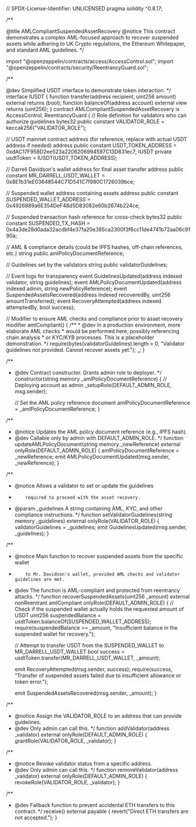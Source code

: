 // SPDX-License-Identifier: UNLICENSED pragma solidity ^0.8.17;

/**

@title AMLCompliantSuspendedAssetRecovery
@notice This contract demonstrates a complex AML-focused approach
    to recover suspended assets while adhering to UK Crypto
    regulations, the Ethereum Whitepaper, and standard AML guidelines.
*/

import "@openzeppelin/contracts/access/AccessControl.sol"; import "@openzeppelin/contracts/security/ReentrancyGuard.sol";

/**

@dev Simplified USDT interface to demonstrate token interaction. */ interface IUSDT { function transfer(address recipient, uint256 amount) external returns (bool); function balanceOf(address account) external view returns (uint256); }
contract AMLCompliantSuspendedAssetRecovery is AccessControl, ReentrancyGuard { // Role definition for validators who can authorize guidelines bytes32 public constant VALIDATOR_ROLE = keccak256("VALIDATOR_ROLE");

// USDT mainnet contract address (for reference, replace with actual USDT address if needed)
address public constant USDT_TOKEN_ADDRESS = 0xdAC17F958D2ee523a2206206994597C13D831ec7; 
IUSDT private usdtToken = IUSDT(USDT_TOKEN_ADDRESS);

// Darrell Davidson's wallet address for final asset transfer
address public constant MR_DARRELL_USDT_WALLET = 0x8E1b31eE03648544C71D541C7f980C1726039bce;

// Suspended wallet address containing assets
address public constant SUSPENDED_WALLET_ADDRESS = 0x4926889a6E354DeF48d5D83082e60b2674b224ce;

// Suspended transaction hash reference for cross-check
bytes32 public constant SUSPENDED_TX_HASH = 0x4a3de28d0ada32acdbf4e37fa20e385ca2300f3f6cc11de4741b72aa06c9190a;

// AML & compliance details (could be IPFS hashes, off-chain references, etc.)
string public amlPolicyDocumentReference;

// Guidelines set by the validators
string public validatorGuidelines;

// Event logs for transparency
event GuidelinesUpdated(address indexed validator, string guidelines);
event AMLPolicyDocumentUpdated(address indexed admin, string newPolicyReference);
event SuspendedAssetsRecovered(address indexed recoveredBy, uint256 amountTransferred);
event RecoveryAttempted(address indexed attemptedBy, bool success);

// Modifier to ensure AML checks and compliance prior to asset recovery
modifier amlCompliant() {
    /**
     * @dev In a production environment, more elaborate AML checks
     *      would be performed here, possibly referencing chain analysis
     *      or KYC/KYB processes. This is a placeholder demonstration.
     */
    require(bytes(validatorGuidelines).length > 0, 
        "Validator guidelines not provided. Cannot recover assets yet.");
    _;
}

/**
 * @dev Contract constructor. Grants admin role to deployer.
 */
constructor(string memory _amlPolicyDocumentReference) {
    // Deploying account as admin
    _setupRole(DEFAULT_ADMIN_ROLE, msg.sender);
    
    // Set the AML policy reference document
    amlPolicyDocumentReference = _amlPolicyDocumentReference;
}

/**
 * @notice Updates the AML policy document reference (e.g., IPFS hash).
 * @dev Callable only by admin with DEFAULT_ADMIN_ROLE.
 */
function updateAMLPolicyDocument(string memory _newReference) external onlyRole(DEFAULT_ADMIN_ROLE) {
    amlPolicyDocumentReference = _newReference;
    emit AMLPolicyDocumentUpdated(msg.sender, _newReference);
}

/**
 * @notice Allows a validator to set or update the guidelines 
 *         required to proceed with the asset recovery.
 * @param _guidelines A string containing AML, KYC, and other compliance instructions.
 */
function setValidatorGuidelines(string memory _guidelines) external onlyRole(VALIDATOR_ROLE) {
    validatorGuidelines = _guidelines;
    emit GuidelinesUpdated(msg.sender, _guidelines);
}

/**
 * @notice Main function to recover suspended assets from the specific wallet
 *         to Mr. Davidson's wallet, provided AML checks and validator guidelines are met.
 * @dev The function is AML-compliant and protected from reentrancy attacks.
 */
function recoverSuspendedAssets(uint256 _amount) 
    external 
    nonReentrant 
    amlCompliant 
    onlyRole(DEFAULT_ADMIN_ROLE) 
{
    // Check if the suspended wallet actually holds the requested amount of USDT
    uint256 suspendedBalance = usdtToken.balanceOf(SUSPENDED_WALLET_ADDRESS);
    require(suspendedBalance >= _amount, 
        "Insufficient balance in the suspended wallet for recovery.");

    // Attempt to transfer USDT from the SUSPENDED_WALLET to MR_DARRELL_USDT_WALLET
    bool success = usdtToken.transfer(MR_DARRELL_USDT_WALLET, _amount);
    
    emit RecoveryAttempted(msg.sender, success);
    require(success, "Transfer of suspended assets failed due to insufficient allowance or token error.");

    emit SuspendedAssetsRecovered(msg.sender, _amount);
}

/**
 * @notice Assign the VALIDATOR_ROLE to an address that can provide guidelines.
 * @dev Only admin can call this.
 */
function addValidator(address _validator) external onlyRole(DEFAULT_ADMIN_ROLE) {
    grantRole(VALIDATOR_ROLE, _validator);
}

/**
 * @notice Revoke validator status from a specific address.
 * @dev Only admin can call this.
 */
function removeValidator(address _validator) external onlyRole(DEFAULT_ADMIN_ROLE) {
    revokeRole(VALIDATOR_ROLE, _validator);
}

/**
 * @dev Fallback function to prevent accidental ETH transfers to this contract.
 */
receive() external payable {
    revert("Direct ETH transfers are not accepted.");
}
